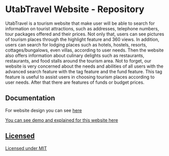 # UtabTravel Website - Repository

UtabTravel is a tourism website that make user will be able to search for information on tourist attractions, such as addresses, telephone numbers, tour packages offered and their prices. Not only that, users can see pictures of tourism places through the highlight feature and 360 views. In addition, users can search for lodging places such as hotels, hostels, resorts, cottages/bungalows, even villas, according to user needs. Then the website also offers information about culinary delights such as restaurants, restaurants, and food stalls around the tourism area. Not to forget, our website is very concerned about the needs and abilities of all users with the advanced search feature with the tag feature and the fund feature. This tag feature is useful to assist users in choosing tourism places according to user needs. After that there are features of funds or budget prices.

## Documentation

For website design you can see <a href = "https://github.com/GWENTzy/UtabTravel/blob/master/UtabTravel%20Prototype%20Design.jpg"> here

You can see demo and explained for this website <a href = "https://www.youtube.com/watch?v=Bk6jXrW5Yi0"> here

## Licensed
Licensed under [MIT](https://github.com/GWENTzy/UtabTravel/blob/master/license.txt)
